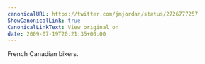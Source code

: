 ```yaml
---
canonicalURL: https://twitter.com/jmjordan/status/2726777257
ShowCanonicalLink: true
CanonicalLinkText: View original on
date: 2009-07-19T20:21:35+00:00
---
```

French Canadian bikers.